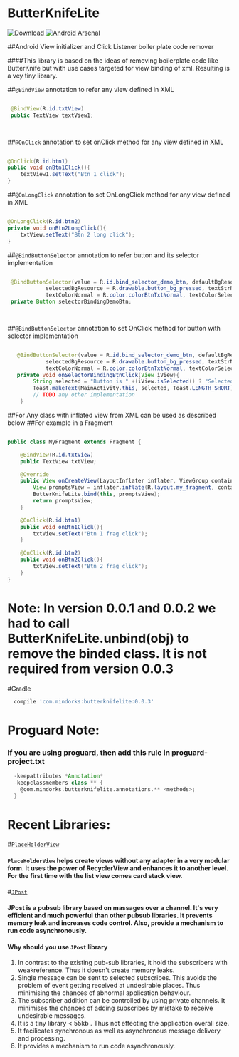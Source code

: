 # ButterKnifeLite
[ ![Download](https://api.bintray.com/packages/janishar/mindorks/butterknifelite/images/download.svg) ](https://bintray.com/janishar/mindorks/butterknifelite/_latestVersion)
[![Android Arsenal](https://img.shields.io/badge/Android%20Arsenal-ButterKnifeLite-yellow.svg?style=flat)](http://android-arsenal.com/details/1/4417)

##Android View initializer and Click Listener boiler plate code remover

####This library is based on the ideas of removing boilerplate code like ButterKnife but with use cases targeted for view binding of xml. Resulting is a vey tiny library.

##`@BindView` annotation to refer any view defined in XML
```java

 @BindView(R.id.txtView)
 public TextView textView1;

 
```

##`@OnClick` annotation to set onClick method for any view defined in XML
```java

@OnClick(R.id.btn1)
public void onBtn1Click(){
    textView1.setText("Btn 1 click");
}

```

##`@OnLongClick` annotation to set OnLongClick method for any view defined in XML
```java

@OnLongClick(R.id.btn2)
private void onBtn2LongClick(){
    txtView.setText("Btn 2 long click");
}

```

##`@BindButtonSelector` annotation to refer button and its selector implementation
```java

 @BindButtonSelector(value = R.id.bind_selector_demo_btn, defaultBgResource = R.drawable.button_bg_normal,
            selectedBgResource = R.drawable.button_bg_pressed, textStrNormal = "Normal", textStrSelected = "Selected",
            textColorNormal = R.color.colorBtnTxtNormal, textColorSelected = R.color.colorBtnTxtPressed)
 private Button selectorBindingDemoBtn;

 
```

##`@BindButtonSelector` annotation to set OnClick method for button with selector implementation
```java

   @BindButtonSelector(value = R.id.bind_selector_demo_btn, defaultBgResource = R.drawable.button_bg_normal,
            selectedBgResource = R.drawable.button_bg_pressed, textStrNormal = "Normal", textStrSelected = "Selected",
            textColorNormal = R.color.colorBtnTxtNormal, textColorSelected = R.color.colorBtnTxtPressed)
   private void onSelectorBindingBtnClick(View iView){
        String selected = "Button is " +(iView.isSelected() ? "Selected" : "Normal");
        Toast.makeText(MainActivity.this, selected, Toast.LENGTH_SHORT).show();
        // TODO any other implementation
    }

```


##For Any class with inflated view from XML can be used as described below
##For example in a Fragment
```java

public class MyFragment extends Fragment {

    @BindView(R.id.txtView)
    public TextView txtView;

    @Override
    public View onCreateView(LayoutInflater inflater, ViewGroup container, Bundle savedInstanceState) {
        View promptsView = inflater.inflate(R.layout.my_fragment, container, false);
        ButterKnifeLite.bind(this, promptsView);
        return promptsView;
    }

    @OnClick(R.id.btn1)
    public void onBtn1Click(){
        txtView.setText("Btn 1 frag click");
    }

    @OnClick(R.id.btn2)
    public void onBtn2Click(){
        txtView.setText("Btn 2 frag click");
    }
}

```
# Note: In version 0.0.1 and 0.0.2 we had to call ButterKnifeLite.unbind(obj) to remove the binded class. It is not required from version 0.0.3

#Gradle
```groovy
  compile 'com.mindorks:butterknifelite:0.0.3'
```
# Proguard Note:
### If you are using proguard, then add this rule in proguard-project.txt
```groovy
  -keepattributes *Annotation*
  -keepclassmembers class ** {
    @com.mindorks.butterknifelite.annotations.** <methods>;
  }
```

# Recent Libraries: 
#[`PlaceHolderView`](https://github.com/janishar/PlaceHolderView)
#### `PlaceHolderView` helps create views without any adapter in a very modular form. It uses the power of RecyclerView and enhances it to another level. For the first time with the list view comes card stack view.

#[`JPost`](https://github.com/janishar/JPost)
#### JPost is a pubsub library based on massages over a channel. It's very efficient and much powerful than other pubsub libraries. It prevents memory leak and increases code control. Also, provide a mechanism to run code asynchronously.

#### Why should you use `JPost` library
1. In contrast to the existing pub-sub libraries, it hold the subscribers with weakreference. Thus it doesn't create memory leaks.
2. Single message can be sent to selected subscribes. This avoids the problem of event getting received at undesirable places. Thus minimising the chances of abnormal application behaviour.
3. The subscriber addition can be controlled by using private channels. It minimises the chances of adding subscribes by mistake to receive undesirable messages.
4. It is a tiny library < 55kb . Thus not effecting the application overall size.
5. It facilicates synchronous as well as asynchronous message delivery and processing.
6. It provides a mechanism to run code asynchronously.
